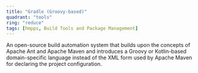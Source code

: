 ```yaml
---
title: "Gradle (Groovy-based)"
quadrant: "tools"
ring: "reduce"
tags: [hmpps, Build Tools and Package Management]
---
```


An open-source build automation system that builds upon the concepts of Apache Ant and Apache Maven and introduces a Groovy or Kotlin-based domain-specific language instead of the XML form used by Apache Maven for declaring the project configuration.
